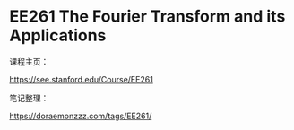 # EE261 The Fourier Transform and its Applications



课程主页：

https://see.stanford.edu/Course/EE261

笔记整理：

https://doraemonzzz.com/tags/EE261/